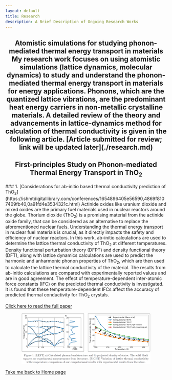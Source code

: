 ```yaml
---
layout: default
title: Research
description: A Brief Description of Ongoing Research Works  
---
```

<h2 style="text-align: center;"> Atomistic simulations for studying phonon-mediated thermal energy transport in materials 
My research work focuses on using atomistic simulations (lattice dynamics, molecular dynamics) to study and understand the phonon-mediated thermal energy transport in materials for energy applications. Phonons, which are the quantized lattice vibrations, are the predominant heat energy carriers in non-metallic crystalline materials. A detailed review of the theory and advancements in lattice-dynamics method for calculation of thermal conductivity is given in the following article.
[Article submitted for review; link will be updated later](./research.md)

<h2 style="text-align: center;">First-principles Study on Phonon-mediated Thermal Energy Transport in ThO<sub>2</sub></h2> 
### 1. [Considerations for ab-initio based thermal conductivity prediction of ThO<sub>2</sub>](https://ishmtdigitallibrary.com/conferences/1654896405e56590,4869f8107409fb40,0a91fd4e3534321c.html)
Actinide oxides like uranium dioxide and mixed oxides are the primary fuel materials used in nuclear reactors around the globe. Thorium dioxide (ThO<sub>2</sub>) is a promising material from the actinide oxide family, that can be considered as an alternative to replace the aforementioned nuclear fuels. Understanding the thermal energy transport in nuclear fuel materials is crucial, as it directly impacts the safety and efficiency of nuclear reactors. In this work, ab-initio calculations are used to determine the lattice thermal conductivity of ThO<sub>2</sub> at different temperatures. Density functional perturbation theory (DFPT) and density functional theory (DFT), along with lattice dynamics calculations are used to predict the harmonic and anharmonic phonon properties of ThO<sub>2</sub>, which are then used to calculate the lattice thermal conductivity of the material. The results from ab-initio calculations are compared with experimentally reported values and are in good agreement. The effect of temperature-dependent inter-atomic force constants (IFC) on the predicted thermal conductivity is investigated. It is found that these temperature-dependent IFCs affect the accuracy of predicted thermal conductivity for ThO<sub>2</sub> crystals.

[Click here to read the full paper](IHMTC_2023_final.pdf)
<p align="center">
  <img width="80%" height="80%" src="ihmtc.PNG">
</p>


[Take me back to Home page](./)
